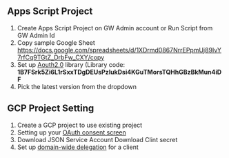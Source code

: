 ## Apps Script Project
1. Create Apps Script Project on GW Admin account or Run Script from GW Admin Id
2. Copy sample Google Sheet https://docs.google.com/spreadsheets/d/1XDrmd0867NrrEPpmUj89IvY7rfCq9TGtZ_DrbFw_CXY/copy
2. Set up [Aouth2.0](https://github.com/googleworkspace/apps-script-oauth2#setup) library (Library code: **1B7FSrk5Zi6L1rSxxTDgDEUsPzlukDsi4KGuTMorsTQHhGBzBkMun4iDF**
3. Pick the latest version from the dropdown 


## GCP Project Setting
1. Create a GCP project to use existing project
2. Setting up your [OAuth consent screen ](https://support.google.com/cloud/answer/10311615)
3. Download JSON Service Account Download Clint secret
5. Set up [domain-wide delegation](https://support.google.com/a/answer/162106) for a client

